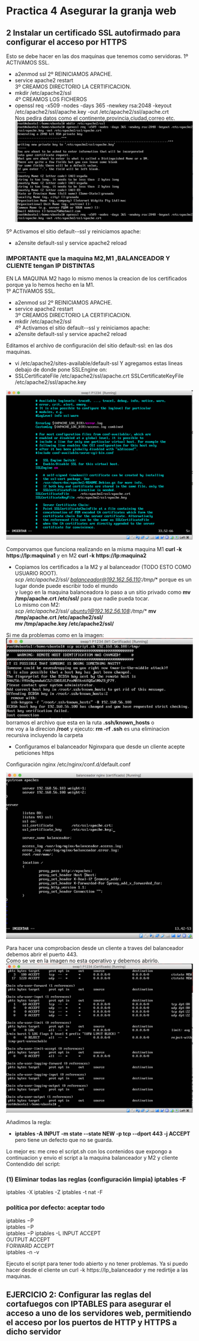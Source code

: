 # Practica 4 Asegurar la granja web
## 2 Instalar un certificado SSL autofirmado para configurar el acceso por HTTPS
Esto se debe hacer en las dos maquinas que tenemos como servidoras.
1º ACTIVAMOS SSL.  
+ a2enmod ssl 
2º REINICIAMOS APACHE.  
+ service apache2 restart  
3º CREAMOS DIRECTORIO LA CERTIFICACION. 
+ mkdir /etc/apache2/ssl  
4º CREAMOS LOS FICHEROS  
+ openssl req -x509 -nodes -days 365 -newkey rsa:2048 -keyout
/etc/apache2/ssl/apache.key -out /etc/apache2/ssl/apache.crt  
Nos pedira datos como el continente,provincia,ciudad,correo etc.
![img1](https://github.com/miguelUGR/swap1718/blob/master/Practicas/practica4/img1.png)  

5º Activamos el sitio default--ssl y reiniciamos apache:
+ a2ensite default-ssl  y   service apache2 reload
### IMPORTANTE que la maquina M2,M1 ,BALANCEADOR Y CLIENTE tengan IP DISTINTAS  

EN LA MAQUINA M2 hago lo mismo menos la creacion de los certificados porque ya lo hemos hecho en la M1.  
1º ACTIVAMOS SSL.  
+ a2enmod ssl 
2º REINICIAMOS APACHE.  
+ service apache2 restart  
3º CREAMOS DIRECTORIO LA CERTIFICACION. 
+ mkdir /etc/apache2/ssl  
4º Activamos el sitio default--ssl y reiniciamos apache:
+ a2ensite default-ssl   y   service apache2 reload


Editamos el archivo de configuración del sitio default-ssl: en las dos maquinas.  
+ vi /etc/apache2/sites-available/default-ssl
Y agregamos estas lineas debajo de donde pone SSLEngine on:
+ SSLCertificateFile /etc/apache2/ssl/apache.crt SSLCertificateKeyFile /etc/apache2/ssl/apache.key  

![img2](https://github.com/miguelUGR/swap1718/blob/master/Practicas/practica4/img2.png)  

Comporvamos que funciona realizando en la misma maquina  M1 **curl -k https://Ip:maquina1**  y  en M2 **curl -k https://Ip:maquina2** 


+ Copiamos los certificados a la M2 y al balanceador (TODO ESTO COMO USUARIO ROOT).  
**scp /etc/apache2/ssl/* balanceador@192.162.56.110:/tmp/** porque es un lugar donde puede escribir todo el mundo  
y luego en la maquina balanceadora lo paso a un sitio privado como **mv /tmp/apache.crt  /etc/ssl/**  para que nadie pueda tocar.  
Lo mismo con M2:  
**scp /etc/apache2/ssl/* ubuntu1@192.162.56.108:/tmp/**
**mv /tmp/apache.crt  /etc/apache2/ssl/**   
**mv /tmp/apache.key  /etc/apache2/ssl/**  

Si me da problemas como en la imagen:
![img6](https://github.com/miguelUGR/swap1718/blob/master/Practicas/practica4/img6.png)  
borramos el archivo  que esta en la ruta **.ssh/known_hosts**   o  
me voy a la direcion **/root** y ejecuto: **rm -rf .ssh**  es una eliminacion recursiva incluyendo la carpeta




+ Configuramos el balanceador Nginxpara que desde un cliente acepte peticiones https  

Configuración nginx /etc/nginx/conf.d/default.conf  

![img4](https://github.com/miguelUGR/swap1718/blob/master/Practicas/practica4/img4.png)  

Para hacer una comprobacion desde un cliente a traves del balanceador debemos abrir el puerto 443.  
Como se ve en la imagen no esta operativo y debemos abrirlo.
![img5](https://github.com/miguelUGR/swap1718/blob/master/Practicas/practica4/img5.png)  

Añadimos la regla:
+ **iptables -A INPUT -m state --state NEW -p tcp --dport 443 -j ACCEPT** pero tiene un defecto que no se guarda.

Lo mejor es: me creo el script.sh con los contenidos que expongo a continuacion  y envio el script a la maquina balanceador y M2 y cliente
Contendido del script:  
### (1) Eliminar todas las reglas (configuración limpia) iptables -F
iptables -X
iptables -Z
iptables -t nat -F
### política por defecto: aceptar todo
iptables −P  
iptables −P  
iptables −P
iptables -L
INPUT ACCEPT  
OUTPUT ACCEPT  
FORWARD ACCEPT  
iptables -n -v

Ejecuto el script para tener todo abierto y no tener problemas.
Ya si puedo hacer desde el cliente un curl -k https://Ip_balanceador y me redirtije a las maquinas.




## EJERCICIO 2: Configurar las reglas del cortafuegos con IPTABLES para asegurar el acceso a uno de los servidores web, permitiendo el acceso por los puertos de HTTP y HTTPS a dicho servidor


